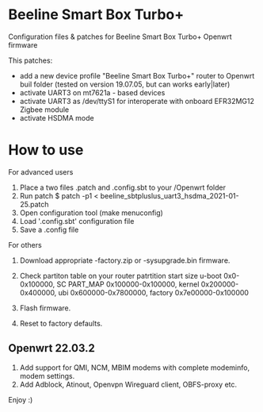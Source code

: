 # Beeline Smart Box Turbo+
Configuration files &amp; patches for Beeline Smart Box Turbo+ Openwrt firmware

This patches:
- add a new device profile "Beeline Smart Box Turbo+" router to Openwrt buil folder (tested on version 19.07.05, but can works early|later)
- activate UART3 on mt7621a - based devices
- activate UART3 as /dev/ttyS1 for interoperate with onboard EFR32MG12 Zigbee module
- activate HSDMA mode


# How to use
For advanced users
1. Place a two files .patch and .config.sbt to your /Openwrt folder
2. Run patch
$ patch -p1 < beeline_sbtpluslus_uart3_hsdma_2021-01-25.patch
3. Open configuration tool (make menuconfig)
4. Load '.config.sbt' configuration file
5. Save a .config file


For others
1. Download appropriate -factory.zip or -sysupgrade.bin firmware.
2. Check partiton table on your router
patrtition start size
u-boot 0x0-0x100000, 
SC PART_MAP 0x100000-0x100000,
kernel 0x200000-0x400000,
ubi 0x600000-0x7800000,
factory 0x7e00000-0x100000

3. Flash firmware.
4. Reset to factory defaults.

Openwrt 22.03.2
---------------
1. Add support for QMI, NCM, MBIM modems with complete modeminfo, modem settings.
2. Add Adblock, Atinout, Openvpn Wireguard client, OBFS-proxy etc.

Enjoy :) 
